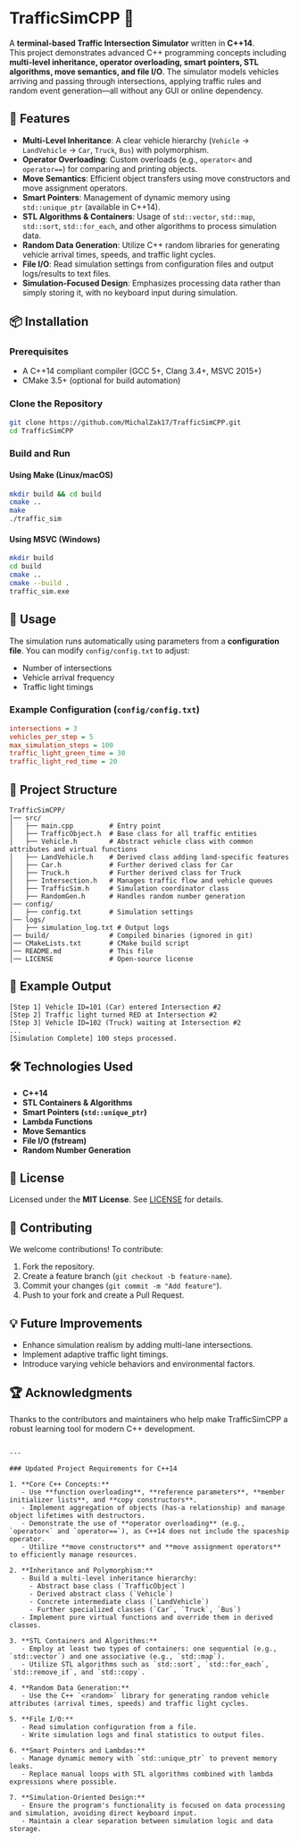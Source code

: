 # TrafficSimCPP 🚦

A **terminal-based Traffic Intersection Simulator** written in **C++14**.  
This project demonstrates advanced C++ programming concepts including **multi-level inheritance, operator overloading, smart pointers, STL algorithms, move semantics, and file I/O**. The simulator models vehicles arriving and passing through intersections, applying traffic rules and random event generation—all without any GUI or online dependency.

## 🚀 Features

- **Multi-Level Inheritance**: A clear vehicle hierarchy (`Vehicle` → `LandVehicle` → `Car`, `Truck`, `Bus`) with polymorphism.
- **Operator Overloading**: Custom overloads (e.g., `operator<` and `operator==`) for comparing and printing objects.
- **Move Semantics**: Efficient object transfers using move constructors and move assignment operators.
- **Smart Pointers**: Management of dynamic memory using `std::unique_ptr` (available in C++14).
- **STL Algorithms & Containers**: Usage of `std::vector`, `std::map`, `std::sort`, `std::for_each`, and other algorithms to process simulation data.
- **Random Data Generation**: Utilize C++ random libraries for generating vehicle arrival times, speeds, and traffic light cycles.
- **File I/O**: Read simulation settings from configuration files and output logs/results to text files.
- **Simulation-Focused Design**: Emphasizes processing data rather than simply storing it, with no keyboard input during simulation.

## 📦 Installation

### Prerequisites
- A C++14 compliant compiler (GCC 5+, Clang 3.4+, MSVC 2015+)
- CMake 3.5+ (optional for build automation)

### Clone the Repository
```sh
git clone https://github.com/MichalZak17/TrafficSimCPP.git
cd TrafficSimCPP
```

### Build and Run
#### Using Make (Linux/macOS)
```sh
mkdir build && cd build
cmake ..
make
./traffic_sim
```

#### Using MSVC (Windows)
```sh
mkdir build
cd build
cmake ..
cmake --build .
traffic_sim.exe
```

## 📖 Usage

The simulation runs automatically using parameters from a **configuration file**. You can modify `config/config.txt` to adjust:
- Number of intersections
- Vehicle arrival frequency
- Traffic light timings

### Example Configuration (`config/config.txt`)
```ini
intersections = 3
vehicles_per_step = 5
max_simulation_steps = 100
traffic_light_green_time = 30
traffic_light_red_time = 20
```

## 🔧 Project Structure
```
TrafficSimCPP/
│── src/
│   ├── main.cpp         # Entry point
│   ├── TrafficObject.h  # Base class for all traffic entities
│   ├── Vehicle.h        # Abstract vehicle class with common attributes and virtual functions
│   ├── LandVehicle.h    # Derived class adding land-specific features
│   ├── Car.h            # Further derived class for Car
│   ├── Truck.h          # Further derived class for Truck
│   ├── Intersection.h   # Manages traffic flow and vehicle queues
│   ├── TrafficSim.h     # Simulation coordinator class
│   ├── RandomGen.h      # Handles random number generation
│── config/
│   ├── config.txt       # Simulation settings
│── logs/
│   ├── simulation_log.txt # Output logs
│── build/               # Compiled binaries (ignored in git)
│── CMakeLists.txt       # CMake build script
│── README.md            # This file
│── LICENSE              # Open-source license
```

## 🎯 Example Output

```
[Step 1] Vehicle ID=101 (Car) entered Intersection #2
[Step 2] Traffic light turned RED at Intersection #2
[Step 3] Vehicle ID=102 (Truck) waiting at Intersection #2
...
[Simulation Complete] 100 steps processed.
```

## 🛠️ Technologies Used

- **C++14**
- **STL Containers & Algorithms**
- **Smart Pointers (`std::unique_ptr`)**
- **Lambda Functions**
- **Move Semantics**
- **File I/O (fstream)**
- **Random Number Generation**

## 📜 License

Licensed under the **MIT License**. See [LICENSE](LICENSE) for details.

## 🤝 Contributing

We welcome contributions! To contribute:
1. Fork the repository.
2. Create a feature branch (`git checkout -b feature-name`).
3. Commit your changes (`git commit -m "Add feature"`).
4. Push to your fork and create a Pull Request.

## 💡 Future Improvements
- Enhance simulation realism by adding multi-lane intersections.
- Implement adaptive traffic light timings.
- Introduce varying vehicle behaviors and environmental factors.

## 🏆 Acknowledgments

Thanks to the contributors and maintainers who help make TrafficSimCPP a robust learning tool for modern C++ development.
```

---

### Updated Project Requirements for C++14

1. **Core C++ Concepts:**
   - Use **function overloading**, **reference parameters**, **member initializer lists**, and **copy constructors**.
   - Implement aggregation of objects (has-a relationship) and manage object lifetimes with destructors.
   - Demonstrate the use of **operator overloading** (e.g., `operator<` and `operator==`), as C++14 does not include the spaceship operator.
   - Utilize **move constructors** and **move assignment operators** to efficiently manage resources.

2. **Inheritance and Polymorphism:**
   - Build a multi-level inheritance hierarchy:
     - Abstract base class (`TrafficObject`)
     - Derived abstract class (`Vehicle`)
     - Concrete intermediate class (`LandVehicle`)
     - Further specialized classes (`Car`, `Truck`, `Bus`)
   - Implement pure virtual functions and override them in derived classes.

3. **STL Containers and Algorithms:**
   - Employ at least two types of containers: one sequential (e.g., `std::vector`) and one associative (e.g., `std::map`).
   - Utilize STL algorithms such as `std::sort`, `std::for_each`, `std::remove_if`, and `std::copy`.

4. **Random Data Generation:**
   - Use the C++ `<random>` library for generating random vehicle attributes (arrival times, speeds) and traffic light cycles.

5. **File I/O:**
   - Read simulation configuration from a file.
   - Write simulation logs and final statistics to output files.

6. **Smart Pointers and Lambdas:**
   - Manage dynamic memory with `std::unique_ptr` to prevent memory leaks.
   - Replace manual loops with STL algorithms combined with lambda expressions where possible.

7. **Simulation-Oriented Design:**
   - Ensure the program's functionality is focused on data processing and simulation, avoiding direct keyboard input.
   - Maintain a clear separation between simulation logic and data storage.
